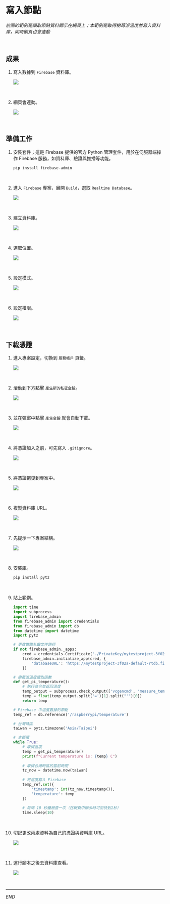 # 寫入節點

_前面的範例是讀取節點資料顯示在網頁上；本範例是取得樹莓派溫度並寫入資料庫，同時網頁也會連動_

<br>

## 成果

1. 寫入數據到 `Firebase` 資料庫。

    ![](images/img_64.png)

<br>

2. 網頁會連動。

    ![](images/img_63.png)

<br>

## 準備工作

1. 安裝套件；這是 Firebase 提供的官方 Python 管理套件，用於在伺服器端操作 Firebase 服務，如資料庫、驗證與推播等功能。

    ```bash
    pip install firebase-admin
    ```

<br>

2. 進入 `Firebase` 專案，展開 `Build`，選取 `Realtime Database`。

    ![](images/img_45.png)

<br>

3. 建立資料庫。

    ![](images/img_46.png)

<br>

4. 選取位置。

    ![](images/img_47.png)

<br>

5. 設定模式。

    ![](images/img_48.png)

<br>

6. 設定權限。

    ![](images/img_49.png)

<br>

## 下載憑證

1. 進入專案設定，切換到 `服務帳戶` 頁籤。

    ![](images/img_50.png)

<br>

2. 滾動到下方點擊 `產生新的私密金鑰`。

    ![](images/img_51.png)

<br>

3. 並在彈窗中點擊 `產生金鑰` 就會自動下載。

    ![](images/img_52.png)

<br>

4. 將憑證加入之前，可先寫入 `.gitignore`。

    ![](images/img_55.png)

<br>

5. 將憑證拖曳到專案中。

    ![](images/img_54.png)

<br>

6. 複製資料庫 URL。

    ![](images/img_56.png)

<br>

7. 先提示一下專案結構。

    ![](images/img_58.png)

<br>

8. 安裝庫。

    ```bash
    pip install pytz
    ```

<br>

9. 貼上範例。

    ```python
    import time
    import subprocess
    import firebase_admin
    from firebase_admin import credentials
    from firebase_admin import db
    from datetime import datetime
    import pytz

    # 更改實際私鑰文件路徑
    if not firebase_admin._apps:
        cred = credentials.Certificate('./PrivateKey/mytestproject-3f02a-firebase-adminsdk-92xvg-da6d0138c2.json')
        firebase_admin.initialize_app(cred, {
            'databaseURL': 'https://mytestproject-3f02a-default-rtdb.firebaseio.com/'
        })

    # 樹莓派溫度讀取函數
    def get_pi_temperature():
        # 執行命令並返回溫度
        temp_output = subprocess.check_output(['vcgencmd', 'measure_temp']).decode()
        temp = float(temp_output.split('=')[1].split("'")[0])
        return temp

    # Firebase 中溫度數據的節點
    temp_ref = db.reference('/raspberrypi/temperature')

    # 台灣時區
    taiwan = pytz.timezone('Asia/Taipei')

    # 主循環
    while True:
        # 取得溫度
        temp = get_pi_temperature()
        print(f"Current temperature is: {temp} C")
        
        # 取得台灣時區的當前時間
        tz_now = datetime.now(taiwan)
        
        # 將溫度寫入 Firebase
        temp_ref.set({
            'timestamp': int(tz_now.timestamp()),
            'temperature': temp
        })
        
        # 每隔 10 秒鐘檢查一次（在網頁中顯示時可加快到1秒）
        time.sleep(10)
    ```

<br>

10. 切記更改兩處資料為自己的憑證與資料庫 URL。

    ![](images/img_57.png)

<br>

11. 運行腳本之後去資料庫查看。

    ![](images/img_59.png)

<br>

___

_END_